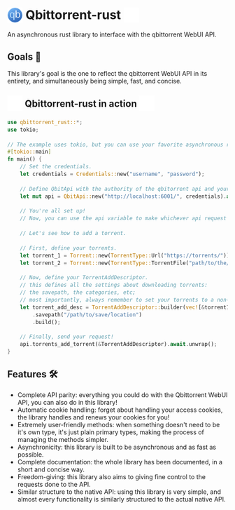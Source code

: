 # <img src=".assets/qbittorrent.svg" alt="qbittorrent emoji" width="35" height="35" style="vertical-align: middle; margin-top: -5px;"> Qbittorrent-rust <img src=".assets/rust_lang-white.png" height="35" width="35" style="vertical-align: middle; margin-top: -5px;">
An asynchronous rust library to interface with the qbittorrent WebUI API.

## Goals 🏁
This library's goal is the one to reflect the qbittorrent WebUI API in its entirety, and simultaneously being simple, fast, and concise.

## <img src=".assets/qbittorrent-rust-white.png" width="35" height="35" style="vertical-align: middle; margin-top: -5px;"> Qbittorrent-rust in action <img src=".assets/qbittorrent-rust-white.png" width="35" height="35" style="vertical-align: middle; margin-top: -5px;">

```rust
use qbittorrent_rust::*;
use tokio;

// The example uses tokio, but you can use your favorite asynchronous runtime.
#[tokio::main]
fn main() {
    // Set the credentials.
    let credentials = Credentials::new("username", "password");

    // Define QbitApi with the authority of the qbitorrent api and your credentials. 
    let mut api = QbitApi::new("http://localhost:6001/", credentials).await.unwrap();

    // You're all set up!
    // Now, you can use the api variable to make whichever api request you'd like.

    // Let's see how to add a torrent.
    
    // First, define your torrents.
    let torrent_1 = Torrent::new(TorrentType::Url("https://torrents/"));
    let torrent_2 = Torrent::new(TorrentType::TorrentFile("path/to/the/torrent/file"));

    // Now, define your TorrentAddDescriptor.
    // this defines all the settings about downloading torrents:
    // the savepath, the categories, etc;
    // most importantly, always remember to set your torrents to a non-empty vector, or the method will return an error.
    let torrent_add_desc = TorrentAddDescriptor::builder(vec![&torrent1, &torrent2])
        .savepath("/path/to/save/location")
        .build();

    // Finally, send your request!
    api.torrents_add_torrent(&TorrentAddDescriptor).await.unwrap();
}
```

## Features 🛠️
- Complete API parity: everything you could do with the Qbittorrent WebUI API, you can also do in this library!
- Automatic cookie handling: forget about handling your access cookies, the library handles and renews your cookies for you!
- Extremely user-friendly methods: when something doesn't need to be it's own type, it's just plain primary types, making the process of managing the methods simpler.
- Asynchronicity: this library is built to be asynchronous and as fast as possible.
- Complete documentation: the whole library has been documented, in a short and concise way.
- Freedom-giving: this library also aims to giving fine control to the requests done to the API.
- Similar structure to the native API: using this library is very simple, and almost every functionality is similarly structured to the actual native API.